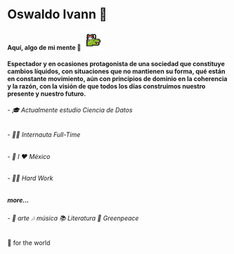 # Oswaldo Ivann 👋

#### Aquí, algo de mi mente  🦧    <img src="https://github.com/Oswaldoivann/Oswaldoivann/blob/main/emoji-cat.png" width="50"></em></p>
      
#### Espectador y en ocasiones protagonista de una sociedad que constituye cambios líquidos, con situaciones que no mantienen su forma, qué están en constante movimiento, aún con principios de dominio en la coherencia y la razón, con la visión de que todos los días construimos nuestro presente y nuestro futuro. 


######  - 🎓  Actualmente estudio Ciencia de Datos    
######  - 🐱‍💻  Internauta Full-Time                                                           
######  - 🌮  I ❤ México
######  - 🐱‍👤  Hard Work

##### more...

######  - 🎨 arte 🎶 música 📚 Literatura 🌳 Greenpeace

##

🌻 for the world

